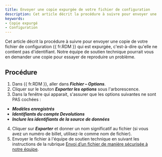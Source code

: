 ```yaml
---
title: Envoyer une copie expurgée de votre fichier de configuration
description: Cet article décrit la procédure à suivre pour envoyer une copie de votre fichier de configuration Remote Desktop Manager qui est expurgée.
keywords:
- Copie expurgé
- Configuration
---
```

Cet article décrit la procédure à suivre pour envoyer une copie de votre fichier de configuration {{ fr.RDM }} qui est expurgée, c'est-à-dire qu'elle ne contient pas d'identifiant. Notre équipe de soutien technique pourrait vous en demander une copie pour essayer de reproduire un problème. 
## Procédure 
1. Dans {{ fr.RDM }}, aller dans ***Fichier – Options***. 
1. Cliquer sur le bouton ***Exporter les options*** sous l'arborescence. 
1. Dans la fenêtre qui apparait, s'assurer que les options suivantes ne sont PAS cochées : 
* ***Modèles enregistrés*** 
* ***Identifiants du compte Devolutions*** 
* ***Inclure les identifiants de la source de données*** 
4. Cliquer sur ***Exporter*** et donner un nom significatif au fichier (si vous avez un numéro de billet, utilisez-le comme nom de fichier). 
5. Envoyer le fichier à l'équipe de soutien technique en suivant les instructions de la rubrique [Envoi d’un fichier de manière sécurisée à notre équipe](/fr/kb/devolutions-customer-success/securely-send-file/). 

